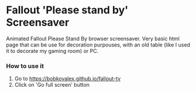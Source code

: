 # Fallout 'Please stand by' Screensaver

Animated Fallout Please Stand By browser screensaver.
Very basic html page that can be use for decoration purpouses, with an old table (like I used it to decorate my gaming room) or PC.

### How to use it
1. Go to https://bobkovalex.github.io/fallout-tv
2. Click on 'Go full screen' button

